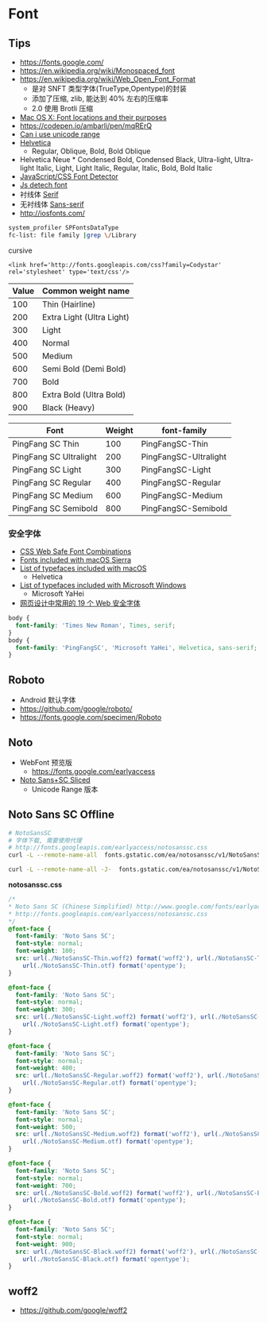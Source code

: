 # Font

## Tips

- https://fonts.google.com/
- https://en.wikipedia.org/wiki/Monospaced_font
- https://en.wikipedia.org/wiki/Web_Open_Font_Format
  - 是对 SNFT 类型字体(TrueType,Opentype)的封装
  - 添加了压缩, zlib, 能达到 40% 左右的压缩率
  - 2.0 使用 Brotli 压缩
- [Mac OS X: Font locations and their purposes](https://support.apple.com/en-us/HT201722)
- https://codepen.io/ambarli/pen/mqRErQ
- [Can i use unicode range](https://caniuse.com/#search=unicode%20range)
- [Helvetica](https://en.wikipedia.org/wiki/Helvetica)
  - Regular, Oblique, Bold, Bold Oblique
- Helvetica Neue \* Condensed Bold, Condensed Black, Ultra-light, Ultra-light Italic, Light, Light Italic, Regular, Italic, Bold, Bold Italic
- [JavaScript/CSS Font Detector](http://www.lalit.org/lab/javascript-css-font-detect/)
- [Js detech font](https://stackoverflow.com/a/3368855/1870054)
- 衬线体 [Serif](https://en.wikipedia.org/wiki/Serif)
- 无衬线体 [Sans-serif](https://en.wikipedia.org/wiki/Sans-serif)
- http://iosfonts.com/

```bash
system_profiler SPFontsDataType
fc-list: file family |grep \/Library
```

cursive

```
<link href='http://fonts.googleapis.com/css?family=Codystar' rel='stylesheet' type='text/css'/>
```

| Value | Common weight name        |
| ----- | ------------------------- |
| 100   | Thin (Hairline)           |
| 200   | Extra Light (Ultra Light) |
| 300   | Light                     |
| 400   | Normal                    |
| 500   | Medium                    |
| 600   | Semi Bold (Demi Bold)     |
| 700   | Bold                      |
| 800   | Extra Bold (Ultra Bold)   |
| 900   | Black (Heavy)             |

| Font                   | Weight | font-family           |
| ---------------------- | ------ | --------------------- |
| PingFang SC Thin       | 100    | PingFangSC-Thin       |
| PingFang SC Ultralight | 200    | PingFangSC-Ultralight |
| PingFang SC Light      | 300    | PingFangSC-Light      |
| PingFang SC Regular    | 400    | PingFangSC-Regular    |
| PingFang SC Medium     | 600    | PingFangSC-Medium     |
| PingFang SC Semibold   | 800    | PingFangSC-Semibold   |

### 安全字体

- [CSS Web Safe Font Combinations](https://www.w3schools.com/cssref/css_websafe_fonts.asp)
- [Fonts included with macOS Sierra](https://support.apple.com/en-us/HT206872)
- [List of typefaces included with macOS](https://en.wikipedia.org/wiki/List_of_typefaces_included_with_macOS)
  - Helvetica
- [List of typefaces included with Microsoft Windows](https://en.wikipedia.org/wiki/List_of_typefaces_included_with_Microsoft_Windows)
  - Microsoft YaHei
- [网页设计中常用的 19 个 Web 安全字体](https://blog.csdn.net/joyous/article/details/51498105)

```css
body {
  font-family: 'Times New Roman', Times, serif;
}
body {
  font-family: 'PingFangSC', 'Microsoft YaHei', Helvetica, sans-serif;
}
```

## Roboto

- Android 默认字体
- https://github.com/google/roboto/
- https://fonts.google.com/specimen/Roboto

## Noto

- WebFont 预览版
  - https://fonts.google.com/earlyaccess
- [Noto Sans+SC Sliced](https://fonts.google.com/earlyaccess#Noto+Sans+SC+Sliced)
  - Unicode Range 版本

## Noto Sans SC Offline

```bash
# NotoSansSC
# 字体下载, 需要使用代理
# http://fonts.googleapis.com/earlyaccess/notosanssc.css
curl -L --remote-name-all  fonts.gstatic.com/ea/notosanssc/v1/NotoSansSC-{Thin,Light,Regular,Medium,Bold,Black}.{woff2,woff,otf}

curl -L --remote-name-all -J-  fonts.gstatic.com/ea/notosanssc/v1/NotoSansSC-{Thin,Light,Regular,Medium,Bold,Black}.woff2
```

**notosanssc.css**

```css
/*
* Noto Sans SC (Chinese Simplified) http://www.google.com/fonts/earlyaccess
* http://fonts.googleapis.com/earlyaccess/notosanssc.css
*/
@font-face {
  font-family: 'Noto Sans SC';
  font-style: normal;
  font-weight: 100;
  src: url(./NotoSansSC-Thin.woff2) format('woff2'), url(./NotoSansSC-Thin.woff) format('woff'),
    url(./NotoSansSC-Thin.otf) format('opentype');
}

@font-face {
  font-family: 'Noto Sans SC';
  font-style: normal;
  font-weight: 300;
  src: url(./NotoSansSC-Light.woff2) format('woff2'), url(./NotoSansSC-Light.woff) format('woff'),
    url(./NotoSansSC-Light.otf) format('opentype');
}

@font-face {
  font-family: 'Noto Sans SC';
  font-style: normal;
  font-weight: 400;
  src: url(./NotoSansSC-Regular.woff2) format('woff2'), url(./NotoSansSC-Regular.woff) format('woff'),
    url(./NotoSansSC-Regular.otf) format('opentype');
}

@font-face {
  font-family: 'Noto Sans SC';
  font-style: normal;
  font-weight: 500;
  src: url(./NotoSansSC-Medium.woff2) format('woff2'), url(./NotoSansSC-Medium.woff) format('woff'),
    url(./NotoSansSC-Medium.otf) format('opentype');
}

@font-face {
  font-family: 'Noto Sans SC';
  font-style: normal;
  font-weight: 700;
  src: url(./NotoSansSC-Bold.woff2) format('woff2'), url(./NotoSansSC-Bold.woff) format('woff'),
    url(./NotoSansSC-Bold.otf) format('opentype');
}

@font-face {
  font-family: 'Noto Sans SC';
  font-style: normal;
  font-weight: 900;
  src: url(./NotoSansSC-Black.woff2) format('woff2'), url(./NotoSansSC-Black.woff) format('woff'),
    url(./NotoSansSC-Black.otf) format('opentype');
}
```

## woff2

- https://github.com/google/woff2
